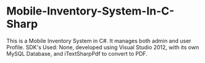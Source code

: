 # Mobile-Inventory-System-In-C-Sharp
This is a Mobile Inventory System in C#. It manages both admin and user Profile. SDK's Used: None, developed using Visual Studio 2012, with its own MySQL Database, and iTextSharpPdf to convert to PDF.  
